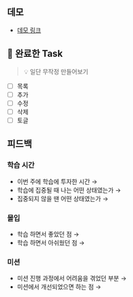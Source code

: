 ## 데모

<!-- 배포한 링크(github pages)를 첨부해주세요 -->

- [데모 링크]()

## 🎯 완료한 Task

> 💡 일단 무작정 만들어보기

- [ ] 목록
- [ ] 추가
- [ ] 수정
- [ ] 삭제
- [ ] 토글

## 피드백

### 학습 시간

- 이번 주에 학습에 투자한 시간 →
- 학습에 집중될 때 나는 어떤 상태였는가 →
- 집중되지 않을 땐 어떤 상태였는가 →

### 몰입

- 학습 하면서 좋았던 점 →
- 학습 하면서 아쉬웠던 점 →

### 미션

- 미션 진행 과정에서 어려움을 겪었던 부분 →
- 미션에서 개선되었으면 하는 점 →
